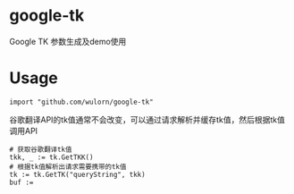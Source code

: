 # google-tk
Google TK 参数生成及demo使用
# Usage

```
import "github.com/wulorn/google-tk"
```
谷歌翻译API的tk值通常不会改变，可以通过请求解析并缓存tk值，然后根据tk值调用API

```
# 获取谷歌翻译tk值
tkk, _ := tk.GetTKK()
# 根据tk值解析出请求需要携带的tk值
tk := tk.GetTK("queryString", tkk)
buf := 
```
